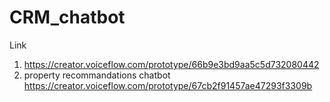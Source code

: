 # CRM_chatbot

Link 
1. https://creator.voiceflow.com/prototype/66b9e3bd9aa5c5d732080442
2. property recommandations chatbot
   https://creator.voiceflow.com/prototype/67cb2f91457ae47293f3309b
